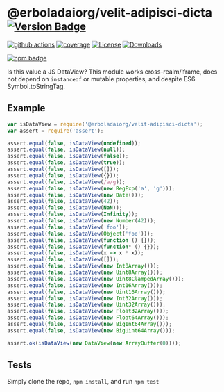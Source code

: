 # @erboladaiorg/velit-adipisci-dicta <sup>[![Version Badge][npm-version-svg]][package-url]</sup>

[![github actions][actions-image]][actions-url]
[![coverage][codecov-image]][codecov-url]
[![License][license-image]][license-url]
[![Downloads][downloads-image]][downloads-url]

[![npm badge][npm-badge-png]][package-url]

Is this value a JS DataView? This module works cross-realm/iframe, does not depend on `instanceof` or mutable properties, and despite ES6 Symbol.toStringTag.

## Example

```js
var isDataView = require('@erboladaiorg/velit-adipisci-dicta');
var assert = require('assert');

assert.equal(false, isDataView(undefined));
assert.equal(false, isDataView(null));
assert.equal(false, isDataView(false));
assert.equal(false, isDataView(true));
assert.equal(false, isDataView([]));
assert.equal(false, isDataView({}));
assert.equal(false, isDataView(/a/g));
assert.equal(false, isDataView(new RegExp('a', 'g')));
assert.equal(false, isDataView(new Date()));
assert.equal(false, isDataView(42));
assert.equal(false, isDataView(NaN));
assert.equal(false, isDataView(Infinity));
assert.equal(false, isDataView(new Number(42)));
assert.equal(false, isDataView('foo'));
assert.equal(false, isDataView(Object('foo')));
assert.equal(false, isDataView(function () {}));
assert.equal(false, isDataView(function* () {}));
assert.equal(false, isDataView(x => x * x));
assert.equal(false, isDataView([]));
assert.equal(false, isDataView(new Int8Array()));
assert.equal(false, isDataView(new Uint8Array()));
assert.equal(false, isDataView(new Uint8ClampedArray()));
assert.equal(false, isDataView(new Int16Array()));
assert.equal(false, isDataView(new Uint16Array()));
assert.equal(false, isDataView(new Int32Array()));
assert.equal(false, isDataView(new Uint32Array()));
assert.equal(false, isDataView(new Float32Array()));
assert.equal(false, isDataView(new Float64Array()));
assert.equal(false, isDataView(new BigInt64Array()));
assert.equal(false, isDataView(new BigUint64Array()));

assert.ok(isDataView(new DataView(new ArrayBuffer(0))));
```

## Tests
Simply clone the repo, `npm install`, and run `npm test`

[package-url]: https://npmjs.org/package/@erboladaiorg/velit-adipisci-dicta
[npm-version-svg]: https://versionbadg.es/inspect-js/@erboladaiorg/velit-adipisci-dicta.svg
[deps-svg]: https://david-dm.org/inspect-js/@erboladaiorg/velit-adipisci-dicta.svg
[deps-url]: https://david-dm.org/inspect-js/@erboladaiorg/velit-adipisci-dicta
[dev-deps-svg]: https://david-dm.org/inspect-js/@erboladaiorg/velit-adipisci-dicta/dev-status.svg
[dev-deps-url]: https://david-dm.org/inspect-js/@erboladaiorg/velit-adipisci-dicta#info=devDependencies
[npm-badge-png]: https://nodei.co/npm/@erboladaiorg/velit-adipisci-dicta.png?downloads=true&stars=true
[license-image]: https://img.shields.io/npm/l/@erboladaiorg/velit-adipisci-dicta.svg
[license-url]: LICENSE
[downloads-image]: https://img.shields.io/npm/dm/@erboladaiorg/velit-adipisci-dicta.svg
[downloads-url]: https://npm-stat.com/charts.html?package=@erboladaiorg/velit-adipisci-dicta
[codecov-image]: https://codecov.io/gh/inspect-js/@erboladaiorg/velit-adipisci-dicta/branch/main/graphs/badge.svg
[codecov-url]: https://app.codecov.io/gh/inspect-js/@erboladaiorg/velit-adipisci-dicta/
[actions-image]: https://img.shields.io/endpoint?url=https://github-actions-badge-u3jn4tfpocch.runkit.sh/inspect-js/@erboladaiorg/velit-adipisci-dicta
[actions-url]: https://github.com/erboladaiorg/velit-adipisci-dicta/actions
